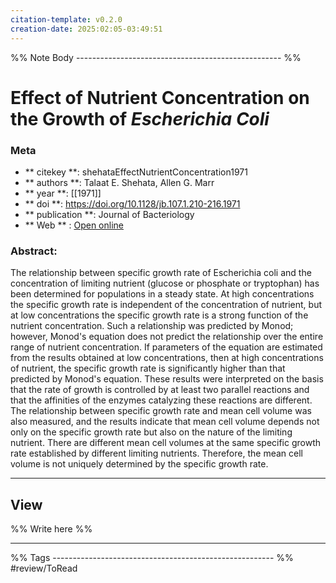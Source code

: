 ```yaml
---
citation-template: v0.2.0
creation-date: 2025:02:05-03:49:51
---
```


%% Note Body --------------------------------------------------- %%
# Effect of Nutrient Concentration on the Growth of <i>Escherichia Coli</i>

### Meta
- ** citekey **: shehataEffectNutrientConcentration1971
- ** authors **: Talaat E. Shehata, Allen G. Marr
- ** year **: [[1971]]
- ** doi **: https://doi.org/10.1128/jb.107.1.210-216.1971
- ** publication **: Journal of Bacteriology
- ** Web ** : [Open online](https://journals.asm.org/doi/10.1128/jb.107.1.210-216.1971)


### Abstract:
The relationship between specific growth rate of Escherichia coli and the concentration of limiting nutrient (glucose or phosphate or tryptophan) has been determined for populations in a steady state. At high concentrations the specific growth rate is independent of the concentration of nutrient, but at low concentrations the specific growth rate is a strong function of the nutrient concentration. Such a relationship was predicted by Monod; however, Monod's equation does not predict the relationship over the entire range of nutrient concentration. If parameters of the equation are estimated from the results obtained at low concentrations, then at high concentrations of nutrient, the specific growth rate is significantly higher than that predicted by Monod's equation. These results were interpreted on the basis that the rate of growth is controlled by at least two parallel reactions and that the affinities of the enzymes catalyzing these reactions are different. The relationship between specific growth rate and mean cell volume was also measured, and the results indicate that mean cell volume depends not only on the specific growth rate but also on the nature of the limiting nutrient. There are different mean cell volumes at the same specific growth rate established by different limiting nutrients. Therefore, the mean cell volume is not uniquely determined by the specific growth rate.

___

## View

%% Write here %%





___
%% Tags  ------------------------------------------------------- %%
#review/ToRead